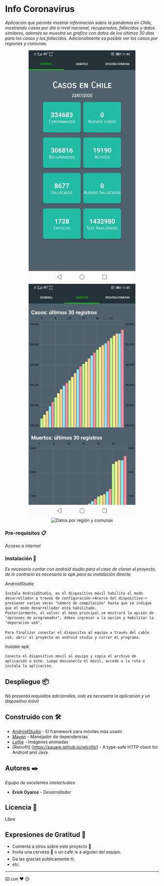 # Info Coronavirus

_Aplicación que permite mostrar información sobre la pandemia en Chile, mostrando casos por día a nivel nacional, recuperados, fallecidos y datos similares, además se muestra un gráfico con datos de los últimos 30 días para los casos y los fallecidos. Adicionalmente es posible ver los casos por regiones y comunas._


<p align="center">
  <img src="img/General.jpg" width="350" title="General">

  <img src="img/grafico.jpg" width="350" title="Gráfico de datos">

<img src="img/Región-Comuna.jpg" width="350" title="Datos por región y comunas">
</p>

### Pre-requisitos 📋

_Acceso a internet_


### Instalación 🔧

_Es necesario contar con android studio para el caso de clonar el proyecto, de lo contrario es necesaria la apk para su instalación directa_

_AndroidStudio_

```
Instala AndroidStudio, en el dispositivo móvil habilita el modo desarrollador a través de configuración->Acerca del dispositivo-> presionar varias veces "número de compilación" hasta que se indique que el modo desarrollador está habilitado. 
Posteriormente, al volver al menú principal se mostrará la opción de "opciones de programador", debes ingresar a la opción y habilitar la "depuración usb".

Para finalizar conectar el dispositvo al equipo a través del cable usb, abrir el proyecto en android studio y correr el programa.
```

_Instalar apk_

```
Conecta el dispositivo móvil al equipo y copia el archivo de aplicación a éste. Luego desconecta el móvil, accede a la ruta e instala la aplicación.
```

## Despliegue 📦

_No presenta requisitos adicionales, solo es necesaria la aplicación y un dispositivo móvil_

## Construido con 🛠️

* [AndroidStudio](https://developer.android.com/studio) - El framework para móviles más usado
* [Maven](https://maven.apache.org/) - Manejador de dependencias
* [Lottie](https://lottiefiles.com/) - Imágenes animadas
* [Retrofit] (https://square.github.io/retrofit/) - A type-safe HTTP client for Android and Java


## Autores ✒️

_Equipo de excelentes intelectuales_

* **Erick Oyarce** - *Desarrollador*


## Licencia 📄

Libre

## Expresiones de Gratitud 🎁

* Comenta a otros sobre este proyecto 📢
* Invita una cerveza 🍺 o un café ☕ a alguien del equipo. 
* Da las gracias públicamente 🤓.
* etc.



---
⌨️ con ❤️ 😊
